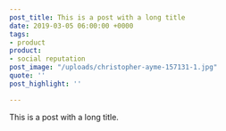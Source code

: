 ```yaml
---
post_title: This is a post with a long title
date: 2019-03-05 06:00:00 +0000
tags:
- product
product:
- social reputation
post_image: "/uploads/christopher-ayme-157131-1.jpg"
quote: ''
post_highlight: ''

---
```

This is a post with a long title.